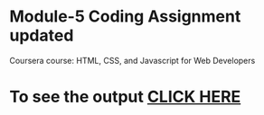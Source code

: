 

# Module-5 Coding Assignment updated

Coursera course: HTML, CSS, and Javascript for Web Developers

# To see the output [CLICK HERE](https://akhil-bharti.github.io/akhilbharti/module-5/index.html)
